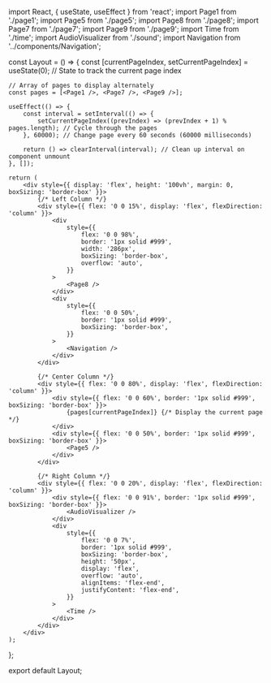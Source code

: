 import React, { useState, useEffect } from 'react';
import Page1 from './page1';
import Page5 from './page5';
import Page8 from './page8';
import Page7 from './page7';
import Page9 from './page9';
import Time from './time';
import AudioVisualizer from './sound';
import Navigation from '../components/Navigation';

const Layout = () => {
    const [currentPageIndex, setCurrentPageIndex] = useState(0); // State to track the current page index

    // Array of pages to display alternately
    const pages = [<Page1 />, <Page7 />, <Page9 />];

    useEffect(() => {
        const interval = setInterval(() => {
            setCurrentPageIndex((prevIndex) => (prevIndex + 1) % pages.length); // Cycle through the pages
        }, 60000); // Change page every 60 seconds (60000 milliseconds)

        return () => clearInterval(interval); // Clean up interval on component unmount
    }, []);

    return (
        <div style={{ display: 'flex', height: '100vh', margin: 0, boxSizing: 'border-box' }}>
            {/* Left Column */}
            <div style={{ flex: '0 0 15%', display: 'flex', flexDirection: 'column' }}>
                <div
                    style={{
                        flex: '0 0 98%',
                        border: '1px solid #999',
                        width: '286px',
                        boxSizing: 'border-box',
                        overflow: 'auto',
                    }}
                >
                    <Page8 />
                </div>
                <div
                    style={{
                        flex: '0 0 50%',
                        border: '1px solid #999',
                        boxSizing: 'border-box',
                    }}
                >
                    <Navigation />
                </div>
            </div>

            {/* Center Column */}
            <div style={{ flex: '0 0 80%', display: 'flex', flexDirection: 'column' }}>
                <div style={{ flex: '0 0 60%', border: '1px solid #999', boxSizing: 'border-box' }}>
                    {pages[currentPageIndex]} {/* Display the current page */}
                </div>
                <div style={{ flex: '0 0 50%', border: '1px solid #999', boxSizing: 'border-box' }}>
                    <Page5 />
                </div>
            </div>

            {/* Right Column */}
            <div style={{ flex: '0 0 20%', display: 'flex', flexDirection: 'column' }}>
                <div style={{ flex: '0 0 91%', border: '1px solid #999', boxSizing: 'border-box' }}>
                    <AudioVisualizer />
                </div>
                <div
                    style={{
                        flex: '0 0 7%',
                        border: '1px solid #999',
                        boxSizing: 'border-box',
                        height: '50px',
                        display: 'flex',
                        overflow: 'auto',
                        alignItems: 'flex-end',
                        justifyContent: 'flex-end',
                    }}
                >
                    <Time />
                </div>
            </div>
        </div>
    );
};

export default Layout;
